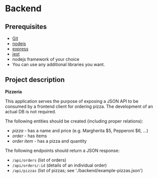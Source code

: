 Backend
=======

Prerequisites
-------------

* [Git](http://git-scm.com/)
* [nodejs](https://nodejs.org/en/)
* [express](https://express-validator.github.io/docs)
* [jest](https://jestjs.io/)
* nodejs framework of your choice
* You can use any additional libraries you want.

Project description
-------------------

**Pizzeria**

This application serves the purpose of exposing a JSON API to be consumed by a frontend client for ordering pizza. The development of an actual DB is not required.

The following entities should be created (including proper relations):

* *pizza* - has a name and price (e.g. Margherita $5, Pepperoni $6, ...)
* *order* - has items
* *order item* - has a pizza and quantity

The following endpoints should return a JSON response:
* `/api/orders` (list of orders)
* `/api/orders/:id` (details of an individual order)
* `/api/pizzas` (list of pizzas; see './backend/example-pizzas.json')
